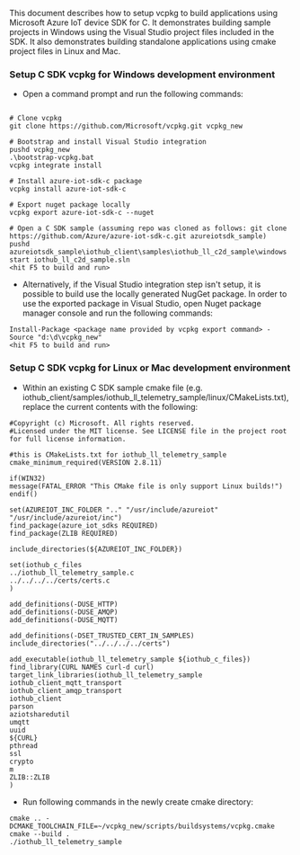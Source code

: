 This document describes how to setup vcpkg to build applications using Microsoft Azure IoT device SDK for C. It demonstrates building sample projects in Windows using the Visual Studio project files included in the SDK. It also demonstrates building standalone applications using cmake project files in Linux and Mac.

### Setup C SDK vcpkg for Windows development environment

- Open a command prompt and run the following commands:

```Shell

# Clone vcpkg
git clone https://github.com/Microsoft/vcpkg.git vcpkg_new

# Bootstrap and install Visual Studio integration
pushd vcpkg_new
.\bootstrap-vcpkg.bat
vcpkg integrate install

# Install azure-iot-sdk-c package
vcpkg install azure-iot-sdk-c

# Export nuget package locally
vcpkg export azure-iot-sdk-c --nuget

# Open a C SDK sample (assuming repo was cloned as follows: git clone https://github.com/Azure/azure-iot-sdk-c.git azureiotsdk_sample)
pushd azureiotsdk_sample\iothub_client\samples\iothub_ll_c2d_sample\windows
start iothub_ll_c2d_sample.sln
<hit F5 to build and run>
```

- Alternatively, if the Visual Studio integration step isn't setup, it is possible to build use the locally generated NugGet package. In order to use the exported package in Visual Studio, open Nuget package manager console and run the following commands:
```Shell
Install-Package <package name provided by vcpkg export command> -Source "d:\d\vcpkg_new"
<hit F5 to build and run>
```

### Setup C SDK vcpkg for Linux or Mac development environment	
		
- Within an existing C SDK sample cmake file (e.g. iothub_client/samples/iothub_ll_telemetry_sample/linux/CMakeLists.txt), replace the current contents with the following:

```Shell
#Copyright (c) Microsoft. All rights reserved.	
#Licensed under the MIT license. See LICENSE file in the project root for full license information.

#this is CMakeLists.txt for iothub_ll_telemetry_sample
cmake_minimum_required(VERSION 2.8.11)

if(WIN32)
message(FATAL_ERROR "This CMake file is only support Linux builds!")
endif()

set(AZUREIOT_INC_FOLDER ".." "/usr/include/azureiot" "/usr/include/azureiot/inc")
find_package(azure_iot_sdks REQUIRED)
find_package(ZLIB REQUIRED)

include_directories(${AZUREIOT_INC_FOLDER})

set(iothub_c_files
../iothub_ll_telemetry_sample.c
../../../../certs/certs.c
)

add_definitions(-DUSE_HTTP)
add_definitions(-DUSE_AMQP)
add_definitions(-DUSE_MQTT)

add_definitions(-DSET_TRUSTED_CERT_IN_SAMPLES)
include_directories("../../../../certs")

add_executable(iothub_ll_telemetry_sample ${iothub_c_files})
find_library(CURL NAMES curl-d curl)
target_link_libraries(iothub_ll_telemetry_sample
iothub_client_mqtt_transport
iothub_client_amqp_transport
iothub_client
parson
aziotsharedutil
umqtt
uuid
${CURL}
pthread
ssl
crypto
m
ZLIB::ZLIB
)
```

- Run following commands in the newly create cmake directory:
```Shell
cmake .. -DCMAKE_TOOLCHAIN_FILE=~/vcpkg_new/scripts/buildsystems/vcpkg.cmake
cmake --build .
./iothub_ll_telemetry_sample
```
